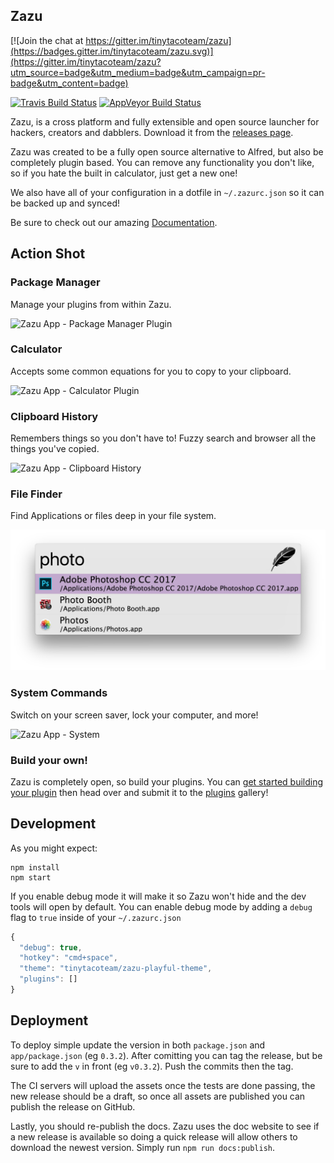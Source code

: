 ## Zazu

[![Join the chat at https://gitter.im/tinytacoteam/zazu](https://badges.gitter.im/tinytacoteam/zazu.svg)](https://gitter.im/tinytacoteam/zazu?utm_source=badge&utm_medium=badge&utm_campaign=pr-badge&utm_content=badge)

[![Travis Build Status](https://travis-ci.org/tinytacoteam/zazu.svg?branch=master)](https://travis-ci.org/tinytacoteam/zazu)
[![AppVeyor Build Status](https://ci.appveyor.com/api/projects/status/mhfi0vyyo7dygqiu/branch/master?svg=true)](https://ci.appveyor.com/project/blainesch/zazu)

Zazu, is a cross platform and fully extensible and open source launcher for
hackers, creators and dabblers. Download it from the [releases
page](http://zazuapp.org/download).

Zazu was created to be a fully open source alternative to Alfred, but also be
completely plugin based. You can remove any functionality you don't like, so if
you hate the built in calculator, just get a new one!

We also have all of your configuration in a dotfile in `~/.zazurc.json` so it can
be backed up and synced!

Be sure to check out our amazing [Documentation](http://zazuapp.org).

## Action Shot

### Package Manager

Manage your plugins from within Zazu.

![Zazu App - Package Manager Plugin](docs/images/action-shots/package-manager.png)

### Calculator

Accepts some common equations for you to copy to your clipboard.

![Zazu App - Calculator Plugin](docs/images/action-shots/calculator.png)

### Clipboard History

Remembers things so you don't have to! Fuzzy search and browser all the things
you've copied.

![Zazu App - Clipboard History](docs/images/action-shots/clipboard.png)

### File Finder

Find Applications or files deep in your file system.

![Zazu App - File Finder](docs/images/action-shots/file-finder.png)

### System Commands

Switch on your screen saver, lock your computer, and more!

![Zazu App - System](docs/images/action-shots/system.png)

### Build your own!

Zazu is completely open, so build your plugins. You can [get started building
your plugin](http://zazuapp.org//documentation/plugins/) then head over and
submit it to the [plugins](http://zazuapp.org/plugins/) gallery!

## Development

As you might expect:

~~~
npm install
npm start
~~~

If you enable debug mode it will make it so Zazu won't hide and the dev tools
will open by default. You can enable debug mode by adding a `debug` flag to
`true` inside of your `~/.zazurc.json`

~~~ javascript
{
  "debug": true,
  "hotkey": "cmd+space",
  "theme": "tinytacoteam/zazu-playful-theme",
  "plugins": []
}
~~~

## Deployment

To deploy simple update the version in both `package.json` and
`app/package.json` (eg `0.3.2`). After comitting you can tag the release, but
be sure to add the `v` in front (eg `v0.3.2`). Push the commits then the tag.

The CI servers will upload the assets once the tests are done passing, the new
release should be a draft, so once all assets are published you can publish the
release on GitHub.

Lastly, you should re-publish the docs. Zazu uses the doc website to see if a
new release is available so doing a quick release will allow others to download
the newest version. Simply run `npm run docs:publish`.
